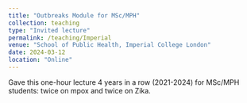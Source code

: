 ```yaml
---
title: "Outbreaks Module for MSc/MPH"
collection: teaching
type: "Invited lecture"
permalink: /teaching/Imperial
venue: "School of Public Health, Imperial College London"
date: 2024-03-12
location: "Online"
---
```


 Gave this one-hour lecture 4 years in a row (2021-2024) for MSc/MPH students: twice on mpox and twice on Zika.

